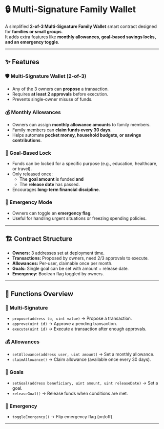 # 🔒 Multi-Signature Family Wallet

A simplified **2-of-3 Multi-Signature Family Wallet** smart contract designed for **families or small groups**.  
It adds extra features like **monthly allowances, goal-based savings locks, and an emergency toggle**.

---

## ✨ Features
    
### 🛡️ Multi-Signature Wallet (2-of-3)

- Any of the 3 owners can **propose** a transaction.
- Requires **at least 2 approvals** before execution.
- Prevents single-owner misuse of funds.

### 💰 Monthly Allowances

- Owners can assign **monthly allowance amounts** to family members.
- Family members can **claim funds every 30 days**.
- Helps automate **pocket money, household budgets, or savings contributions**.

### 🎯 Goal-Based Lock

- Funds can be locked for a specific purpose (e.g., education, healthcare, or travel).
- Only released once:
  - The **goal amount** is funded **and**
  - The **release date** has passed.
- Encourages **long-term financial discipline**.

### 🚨 Emergency Mode

- Owners can toggle an **emergency flag**.
- Useful for handling urgent situations or freezing spending policies.

---

## 🏗️ Contract Structure

- **Owners:** 3 addresses set at deployment time.
- **Transactions:** Proposed by owners, need 2/3 approvals to execute.
- **Allowances:** Per-user, claimable once per month.
- **Goals:** Single goal can be set with amount + release date.
- **Emergency:** Boolean flag toggled by owners.

---

## 📜 Functions Overview

### 🔑 Multi-Signature

- `propose(address to, uint value)` → Propose a transaction.
- `approve(uint id)` → Approve a pending transaction.
- `execute(uint id)` → Execute a transaction after enough approvals.

### 💰 Allowances

- `setAllowance(address user, uint amount)` → Set a monthly allowance.
- `claimAllowance()` → Claim allowance (available once every 30 days).

### 🎯 Goals

- `setGoal(address beneficiary, uint amount, uint releaseDate)` → Set a goal.
- `releaseGoal()` → Release funds when conditions are met.

### 🚨 Emergency

- `toggleEmergency()` → Flip emergency flag (on/off).

---
